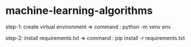 # machine-learning-algorithms

step-1: create virtual environment => command : python -m venv env

step-2: install requirements.txt => command : pip install -r requirements.txt